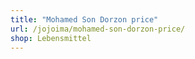 ```yaml
---
title: "Mohamed Son Dorzon price"
url: /jojoima/mohamed-son-dorzon-price/
shop: Lebensmittel
---
```


